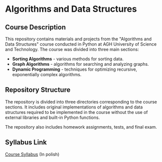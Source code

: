 # Algorithms and Data Structures

## Course Description

This repository contains materials and projects from the "Algorithms and Data Structures" course conducted in Python at AGH University of Science and Technology. The course was divided into three main sections:

- **Sorting Algorithms** - various methods for sorting data.
- **Graph Algorithms** - algorithms for searching and analyzing graphs.
- **Dynamic Programming** - techniques for optimizing recursive, exponentially complex algorithms.

## Repository Structure

The repository is divided into three directories corresponding to the course sections. It includes original implementations of algorithms and data structures required to be implemented in the course without the use of external libraries and built-in Python functions.

The repository also includes homework assignments, tests, and final exam.

## Syllabus Link

[Course Syllabus](https://sylabusy.agh.edu.pl/pl/document/134813b4-37a9-412d-83ba-81731f49ad5c.pdf) (In polish)

